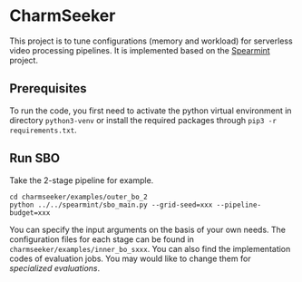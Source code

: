 # CharmSeeker
This project is to tune configurations (memory and workload) for serverless video processing pipelines. 
It is implemented based on the [Spearmint](https://github.com/JasperSnoek/spearmint) project.

## Prerequisites

To run the code, you first need to activate the python virtual environment in directory `python3-venv` or install the required packages through `pip3 -r requirements.txt`.

## Run SBO

Take the 2-stage pipeline for example.

``` 
cd charmseeker/examples/outer_bo_2
python ../../spearmint/sbo_main.py --grid-seed=xxx --pipeline-budget=xxx
```

You can specify the input arguments on the basis of your own needs. The configuration files for each stage can be found in `charmseeker/examples/inner_bo_sxxx`. 
You can also find the implementation codes of evaluation jobs. You may would like to change them for _specialized evaluations_.

